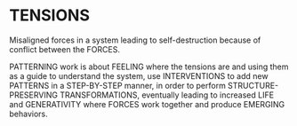 # TENSIONS

Misaligned forces in a system leading to self-destruction because of conflict between the FORCES.

PATTERNING work is about FEELING where the tensions are and using them as a guide to understand the system, use INTERVENTIONS to add new PATTERNS in a STEP-BY-STEP manner, in order to perform STRUCTURE-PRESERVING TRANSFORMATIONS, eventually leading to increased LIFE and GENERATIVITY where FORCES work together and produce EMERGING behaviors. 
